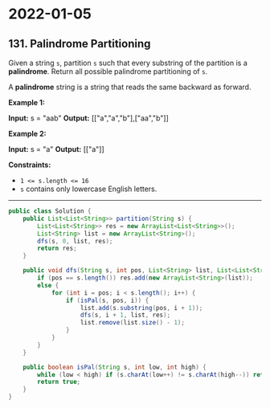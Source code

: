 # 2022-01-05

## 131. Palindrome Partitioning

Given a string `s`, partition `s` such that every substring of the partition is a **palindrome**. Return all possible palindrome partitioning of `s`.

A **palindrome** string is a string that reads the same backward as forward.

**Example 1:**

**Input:** s = "aab"
**Output:** \[\["a","a","b"\],\["aa","b"\]\]

**Example 2:**

**Input:** s = "a"
**Output:** \[\["a"\]\]

**Constraints:**

- `1 <= s.length <= 16`
- `s` contains only lowercase English letters.

---

```java
public class Solution {
    public List<List<String>> partition(String s) {
        List<List<String>> res = new ArrayList<List<String>>();
        List<String> list = new ArrayList<String>();
        dfs(s, 0, list, res);
        return res;
    }

    public void dfs(String s, int pos, List<String> list, List<List<String>> res) {
        if (pos == s.length()) res.add(new ArrayList<String>(list));
        else {
            for (int i = pos; i < s.length(); i++) {
                if (isPal(s, pos, i)) {
                    list.add(s.substring(pos, i + 1));
                    dfs(s, i + 1, list, res);
                    list.remove(list.size() - 1);
                }
            }
        }
    }

    public boolean isPal(String s, int low, int high) {
        while (low < high) if (s.charAt(low++) != s.charAt(high--)) return false;
        return true;
    }
}
```
